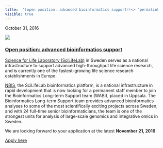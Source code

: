 ```yaml
---
title:  '[open position: advanced bioinformatics support](<> "permalink for open position: advanced bioinformatics support")'
visible: true
---
```

    

October 31, 2016

[![](/assets/img/logos/icon-share-twitter.png)](<https://twitter.com/share?url=https://nbis.se/news/2016/10/31/ltsposition/> "Tweet it!")

###  [Open position: advanced bioinformatics support](<> "Permalink for Open position: advanced bioinformatics support")

[Science for Life Laboratory (SciLifeLab)](<https://www.scilifelab.se>) in Sweden serves as a national infrastructure to support advanced high-throughput life science research, and is currently one of the fastest-growing life science research establishments in Europe.

[NBIS](<https://nbis.se>), the SciLifeLab bioinformatics platform, is a national infrastructure in rapid development that is now looking for a permanent staff member to join the Bioinformatics Long-term Support team (WABI), placed in Uppsala. The Bioinformatics Long-term Support team provides advanced bioinformatics analyses to some of the most scientifically exciting projects across Sweden, and with 24 full-time senior bioinformaticians, the team is one of the strongest units for analysis of large-scale genomics and integrative omics in Sweden.

We are looking forward to your application at the latest **November 21, 2016**.

[Apply here](<http://www.uu.se/en/about-uu/join-us/details/?positionId=120221>)

